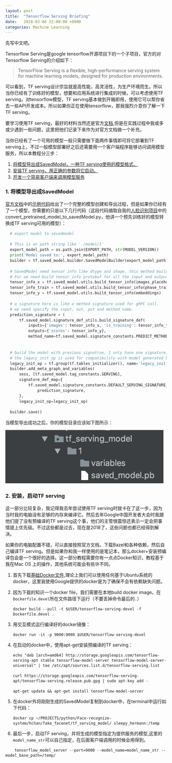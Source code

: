 ```yaml
---
layout: post
title:  "Tensorflow Serving Briefing"
date:   2018-03-06 22:00:00 +0800
categories: Machine Learning
---
```

先写中文吧。

Tensorflow Serving是google tensorflow开源项目下的一个子项目，官方的对Tensorflow Serving的介绍如下：

> TensorFlow Serving is a flexible, high-performance serving system for machine learning models, designed for production environments. 

可以看到，TF serving设计宗旨就是高性能，高灵活性，为生产环境而生。所以当你已经有了训练好的模型，想要和应用系统进行集成的时候，可以考虑使用TF serving。对tensorflow模型，TF serving基本做到开箱即用，使用它可以帮你省去一些API开发成本。所以如果你正在使用tensorflow，那我强烈介意你了解一下TF serving。

<!-- 使用TF Serving具体有什么优势？我尝试列出我心中的几点理解：

  - 简化模型部署，升级模型时不改变服务器结构和API，只需将模型拷贝到指定文件夹下即可。
  - 不但可以直接与Tensorflow模型集成，也可以和其他模型一起使用（将模型编译成servable）。
  - 可以同时提供多个模型版本API -->

要学习使用TF serving，最好的材料当然还是官方[文档][official-doc],但是在实践过程中我或多或少遇到一些问题，这里把他们记录下来作为对官方文档做一个补充。

当你已经有了一个可用的模型一般只需要做下面两件事情即可将它部署到TF serving上，不过一般模型部署好之后还需要用一个客户端程序能够访问调用模型服务，所以本教程分三步：

  1. [将模型导出成SavedModel，一种TF serving使用的模型格式。](#step-1)
  2. [安装TF serving，用正确的参数将它启动。](#step-2)
  3. [开发一个简易客户端来调用模型服务](#step-3)

### <a name="step-1"></a>1. 将模型导出成SavedModel
[官方文档][official-doc]中的[示例代码][mnist_saved_model]给出了一个完整的模型创建和导出过程，但是如果你已经有了一个模型，你需要的只是以下几行代码（这段代码摘取自我的[人脸识别项目][my-face-recognize]中的convert_pretrained_model_to_savedModel.py，他讲一个预先训练好的模型转换成TF serving可用的模型）：

```python
  # export model to savedmodel

  # This is an path string like './model/1'
  export_model_path = os.path.join(EXPORT_PATH, str(MODEL_VERSION))  
  print('Model saved to:', export_model_path)
  builder = tf.saved_model.builder.SavedModelBuilder(export_model_path)

  # SavedModel need tensor info like dtype and shape, this method build tensor_info protobuf for us.
  # For we need build tensor_info protobuf for all the input and output tensor.
  tensor_info_x = tf.saved_model.utils.build_tensor_info(images_placeholder)
  tensor_info_train = tf.saved_model.utils.build_tensor_info(phase_train_placeholder)
  tensor_info_y = tf.saved_model.utils.build_tensor_info(embeddings)

  # a signature here is like a method signature used for gRPC call.
  # we need specify the input, out, put and method name.
  prediction_signature = (
      tf.saved_model.signature_def_utils.build_signature_def(
          inputs={'images': tensor_info_x, 'is_training': tensor_info_train},
          outputs={'scores': tensor_info_y},
          method_name=tf.saved_model.signature_constants.PREDICT_METHOD_NAME))
  

  # build the model with previous signatrue, I only have one signature, so I make it the default one.               
  # the legacy_init_op is used for compatibility with model generated by tf<1.2
  legacy_init_op = tf.group(tf.tables_initializer(), name='legacy_init_op')
  builder.add_meta_graph_and_variables(
      sess, [tf.saved_model.tag_constants.SERVING],
      signature_def_map={
          tf.saved_model.signature_constants.DEFAULT_SERVING_SIGNATURE_DEF_KEY:
              prediction_signature,
      },
      legacy_init_op=legacy_init_op)

  builder.save()
```

当模型导出成功之后，你的模型目录应该如下图所示：

![导出模型目录](/images/saved_model.png?style=center "导出模型目录结构")


### <a name="step-2"></a>2. 安装，启动TF serving

这一部分比较复杂，我记得我去年尝试使用TF serving时就卡在了这一步，因为当时我的电脑没有足够的内存来编译它。然后去年Google中国开发者大会时我跟他们提了没有预编译的TF serving这个事，他们的主管很震惊还表示一定会把事情提上优先级。不过这些都是过去，现在是2018了，这些问题也都已经得到解决。

如果你的电脑配置不错，可以直接按照官方文档，下载Bazel和各种依赖，然后自己编译TF serving。但是如果你和我一样使用的是笔记本，那么docker+安装预编译包会是一个很好的选择。这一部分教程需要你有一点点Docker知识，教程基于我在Mac OS 上的操作，其他系统可能会有些许不同。

  1. 首先下载[基础Docker文件][basic-docker-file],理论上我们可以使用任何基于Ubuntu系统的docker，这里我使用Google提供的docker是为了确保不会有依赖缺失问题。
  2. 因为下载的知识一个docker file，我们需要在本地build docker image。在`Dockerfile.devel`所在文件路径下运行（不要丢掉命令最后的`.`）
      
      ```
      docker build --pull -t $USER/tensorflow-serving-devel -f Dockerfile.devel .
      ```

  3. 用交互模式运行编译好的docker镜像：

      ```
      docker run -it -p 9000:9000 $USER/tensorflow-serving-devel
      ```

  4. 在启动的docker中，使用apt-get安装预编译的TF serving：

      ```
      echo "deb [arch=amd64] http://storage.googleapis.com/tensorflow-serving-apt stable tensorflow-model-server tensorflow-model-server-universal" | tee /etc/apt/sources.list.d/tensorflow-serving.list
      
      curl https://storage.googleapis.com/tensorflow-serving-apt/tensorflow-serving.release.pub.gpg | sudo apt-key add -
      
      apt-get update && apt-get install tensorflow-model-server
      ```

  5. 在docker外将刚刚生成的SavedModel复制到docker中，在terminal中运行如下代码：

      ```
      docker cp ~/PROJECTS/python/Face-recognize-system/hchan/fake_facenet/tf_serving_model/ sleepy_hermann:/temp

      ```
  
  6. 最后一步，启动TF serving，并将生成的模型指定为提供服务的模型,这里的`model_name_str`可以自己指定，在后面客户端调用的时候会用得到。

```
    tensorflow_model_server --port=9000 --model_name=model_name_str --model_base_path=/temp/
```


[official-doc]: https://www.tensorflow.org/serving/serving_basic
[mnist_saved_model]: https://github.com/tensorflow/serving/blob/master/tensorflow_serving/example/mnist_saved_model.py
[my-face-recognize]: https://github.com/tw-bj-ml-community/Face-recognize-system
[basic-docker-file]: https://github.com/tensorflow/serving/blob/master/tensorflow_serving/tools/docker/Dockerfile.devel
